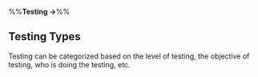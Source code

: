 <link rel="stylesheet" href="{{baseUrl}}/css/textbook.css">

<div class="website-content">

%%**Testing →**%%

## Testing Types

<div id="main">

Testing can be categorized based on the level of testing, the objective of testing, who is doing the testing, etc.

<include src="./unitTesting/topicPanel.md" />
<include src="./integrationTesting/topicPanel.md" />
<include src="./systemTesting/topicPanel.md" />
<include src="./alphaBetaTesting/topicPanel.md" />
<include src="./dogfooding/topicPanel.md" />
<include src="./developerTesting/topicPanel.md" />
<include src="./exploratoryVsScriptedTesting/topicPanel.md" />
<include src="./acceptanceTesting/topicPanel.md" />
<include src="./regressionTesting/topicPanel.md" />

</div>

</div>
